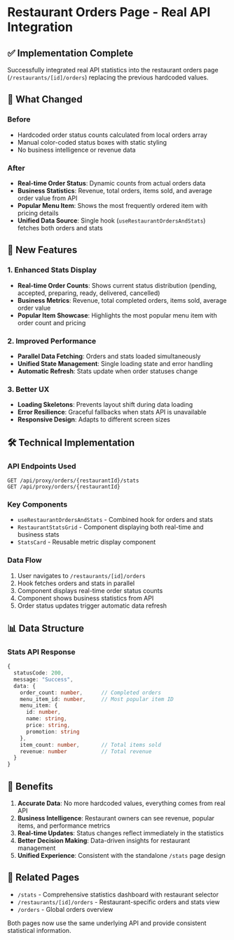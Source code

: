 # Restaurant Orders Page - Real API Integration

## ✅ Implementation Complete

Successfully integrated real API statistics into the restaurant orders page (`/restaurants/[id]/orders`) replacing the previous hardcoded values.

## 🔄 What Changed

### Before
- Hardcoded order status counts calculated from local orders array
- Manual color-coded status boxes with static styling
- No business intelligence or revenue data

### After
- **Real-time Order Status**: Dynamic counts from actual orders data
- **Business Statistics**: Revenue, total orders, items sold, and average order value from API
- **Popular Menu Item**: Shows the most frequently ordered item with pricing details
- **Unified Data Source**: Single hook (`useRestaurantOrdersAndStats`) fetches both orders and stats

## 🚀 New Features

### 1. Enhanced Stats Display
- **Real-time Order Counts**: Shows current status distribution (pending, accepted, preparing, ready, delivered, cancelled)
- **Business Metrics**: Revenue, total completed orders, items sold, average order value
- **Popular Item Showcase**: Highlights the most popular menu item with order count and pricing

### 2. Improved Performance
- **Parallel Data Fetching**: Orders and stats loaded simultaneously
- **Unified State Management**: Single loading state and error handling
- **Automatic Refresh**: Stats update when order statuses change

### 3. Better UX
- **Loading Skeletons**: Prevents layout shift during data loading
- **Error Resilience**: Graceful fallbacks when stats API is unavailable
- **Responsive Design**: Adapts to different screen sizes

## 🛠 Technical Implementation

### API Endpoints Used
```
GET /api/proxy/orders/{restaurantId}/stats
GET /api/proxy/orders/{restaurantId}
```

### Key Components
- `useRestaurantOrdersAndStats` - Combined hook for orders and stats
- `RestaurantStatsGrid` - Component displaying both real-time and business stats
- `StatsCard` - Reusable metric display component

### Data Flow
1. User navigates to `/restaurants/[id]/orders`
2. Hook fetches orders and stats in parallel
3. Component displays real-time order status counts
4. Component shows business statistics from API
5. Order status updates trigger automatic data refresh

## 📊 Data Structure

### Stats API Response
```typescript
{
  statusCode: 200,
  message: "Success",
  data: {
    order_count: number,      // Completed orders
    menu_item_id: number,     // Most popular item ID
    menu_item: {
      id: number,
      name: string,
      price: string,
      promotion: string
    },
    item_count: number,       // Total items sold
    revenue: number           // Total revenue
  }
}
```

## 🎯 Benefits

1. **Accurate Data**: No more hardcoded values, everything comes from real API
2. **Business Intelligence**: Restaurant owners can see revenue, popular items, and performance metrics
3. **Real-time Updates**: Status changes reflect immediately in the statistics
4. **Better Decision Making**: Data-driven insights for restaurant management
5. **Unified Experience**: Consistent with the standalone `/stats` page design

## 🔗 Related Pages

- `/stats` - Comprehensive statistics dashboard with restaurant selector
- `/restaurants/[id]/orders` - Restaurant-specific orders and stats view
- `/orders` - Global orders overview

Both pages now use the same underlying API and provide consistent statistical information.
